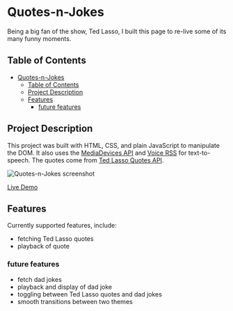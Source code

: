 # Quotes-n-Jokes

Being a big fan of the show, Ted Lasso, I built this page to re-live some
of its many funny moments.

## Table of Contents

- [Quotes-n-Jokes](#quotes-n-jokes)
  - [Table of Contents](#table-of-contents)
  - [Project Description](#project-description)
  - [Features](#features)
    - [future features](#future-features)


## Project Description

This project was built with HTML, CSS, and plain JavaScript to manipulate
the DOM. It also uses the [MediaDevices API](https://developer.mozilla.org/en-US/docs/Web/API/MediaDevices) and [Voice RSS](https://www.voicerss.org/) for text-to-speech.  The quotes
come from [Ted Lasso Quotes API](https://tedlassoquotes.com/).

![Quotes-n-Jokes screenshot](https://marvinsjsu.github.io/portfolio/assets/quotes.png)

[Live Demo](https://marvinsjsu.github.io/quotes-n-jokes)

## Features

Currently supported features, include:

- fetching Ted Lasso quotes
- playback of quote

### future features
- fetch dad jokes
- playback and display of dad joke
- toggling between Ted Lasso quotes and dad jokes
- smooth transitions between two themes
